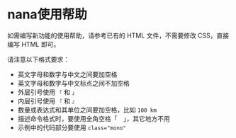 # nana使用帮助

如需编写新功能的使用帮助，请参考已有的 HTML 文件，不需要修改 CSS，直接编写 HTML 即可。

请注意以下格式要求：

- 英文字母和数字与中文之间要加空格
- 英文字母和数字与中文标点之间不加空格
- 外层引号使用 `「` 和 `」`
- 内层引号使用 `『` 和 `』`
- 数量或表达式和其单位之间要加空格，比如 `100 km`
- 描述命令格式时，要使用全角空格「　」，其它地方不用
- 示例中的代码部分要使用 `class="mono"`
